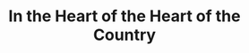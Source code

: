 ---
authors: William H. Gass
title: In the Heart of the Heart of the Country
layout: book
link: false
---